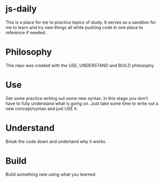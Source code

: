 # js-daily

This is a place for me to practice topics of study. It serves as a sandbox for me to learn and try new things all while pushing code in one place to reference if needed.

# Philosophy

This repo was created with the USE, UNDERSTAND and BUILD philosophy

# Use

Get some practice writing out some new syntax. In this stage you don't have to fully understand what is going on. Just take some time to write out a new concept/syntax and just USE it.

# Understand

Break the code down and undertand why it works. 

# Build

Build something new using what you learned
